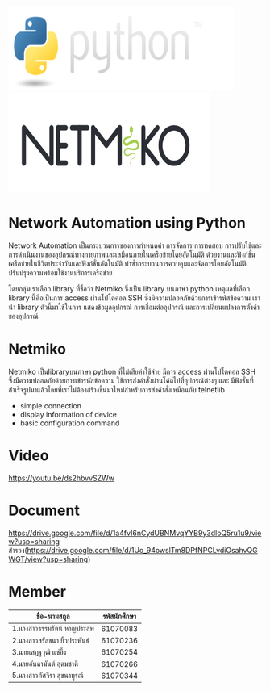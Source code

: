 <img src="logo/python-logo@2x.png" width="450" height="167"><img src="logo/netmiko.png" width="400" height="200">
# Network Automation using Python
Network Automation เป็นกระบวนการของการกำหนดค่า การจัดการ การทดสอบ การปรับใช้และการดำเนินงานของอุปกรณ์ทางกายภาพและเสมือนภายในเครือข่ายโดยอัตโนมัติ ด้วยงานและฟังก์ชั่นเครือข่ายในชีวิตประจำวันและฟังก์ชั่นอัตโนมัติ ทำซ้ำกระบวนการควบคุมและจัดการโดยอัตโนมัติ ปรับปรุงความพร้อมใช้งานบริการเครือข่าย

โดยกลุ่มเราเลือก library ที่ชื่อว่า Netmiko ซึ่งเป็น library บนภาษา python เหตุผลที่เลือก library นี้คือเป็นการ access ผ่านโปโตคอล SSH ซึ่งมีความปลอดภัยด้วยการเข้ารหัสข้อความ
เรานำ library ตัวนี้มาใช้ในการ แสดงข้อมูลอุปกรณ์ การเชื่อมต่ออุปกรณ์ และการเปลี่ยนแปลงการตั้งค่าของอุปกรณ์
# Netmiko
Netmiko เป็นlibraryบนภาษา python ที่ไม่เสียค่าใช้จ่าย มีการ access ผ่านโปโตคอล SSH ซึ่งมีความปลอดภัยด้วยการเข้ารหัสข้อความ ใช้การส่งคำสั่งผ่านโค้ดไปที่อุปกรณ์ต่างๆ และ
มีฟังชั่นที่สำเร็จรูปมาแล้วโดยที่เราไม่ต้องสร้างขึ้นมาใหม่สำหรับการส่งคำสั่งเหมือนกับ telnetlib
* simple connection
* display information of device
* basic configuration command
# Video
https://youtu.be/ds2hbvvSZWw
# Document
https://drive.google.com/file/d/1a4fvI6nCydUBNMvqYYB9y3dloQ5ru1u9/view?usp=sharing
สำรอง(https://drive.google.com/file/d/1Uo_94owslTm8DPfNPCLvdiOsahvQGWGT/view?usp=sharing)
# Member
|ชื่อ-นามสกุล|รหัสนักศึกษา|
|----------|-----------|
|1.นางสาวธรรมรัตน์ หาญประสพ|61070083|
|2.นางสาวสรัลชนา ยิ้วประพันธ์|61070236|
|3.นายเสฎฐวุฒิ แซ่อึ๊ง|61070254|
|4.นายอันดามันต์ อุดมชาติ|61070266|
|5.นางสาวภัศจิรา สุขนาบูรณ์|61070344|
